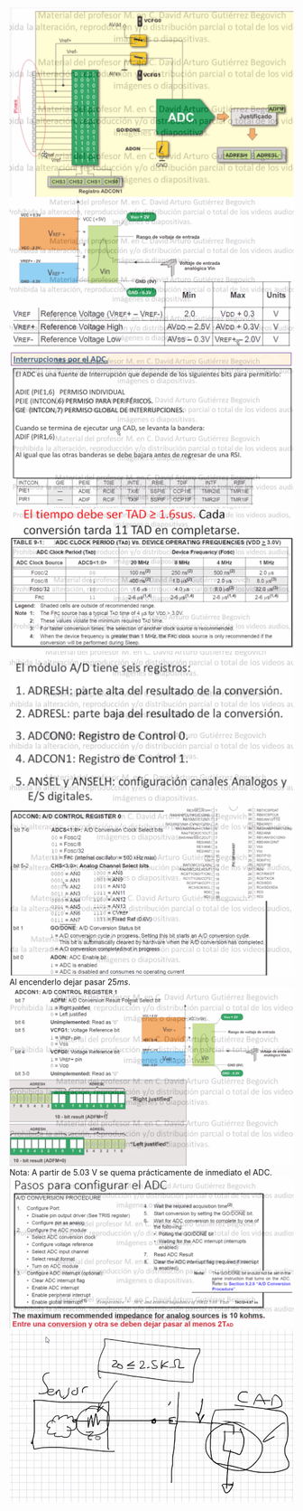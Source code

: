 ![1b38ca36230b870437ac71994a768f31.png](../../../../img/c1b6bea05a88444bad2f522907988767.png)
![ac38d858b30fe9edce5a23e55cf62249.png](../../../../img/dcc01e4897d74e2e9dc97ce1fc74a394.png)
![ddc7912514f341ba6a1f57e34a6049ad.png](../../../../img/66183cba473b4960a4f86b9db015bceb.png)
![5418417393b908bed59c3667de8703b3.png](../../../../img/fd49af860ff1466cb341b3e3c2eb023a.png)
![44154a4b3bc0fc49827c7cd8b05e8a9d.png](../../../../img/61f75569f1eb470c8835ac56b804bf09.png)
![15e55ef66c3f9a64f03a1f577491f40a.png](../../../../img/f6899f7cd3054d549687d98852928bef.png)
Al encenderlo dejar pasar $25ms$.
![ba85edcf53eeab0254c12fa1c396551b.png](../../../../img/5736ff1c4eeb4186bd86bfd49d56fe80.png)
Nota: A partir de 5.03 V se quema prácticamente de inmediato el ADC.
![3f8543af14d6b2ac2a382b0c64e519a2.png](../../../../img/8b7d4176f9b748909b2d89e28888a8f6.png)
![42c5f8509ecace5cfc1c3c14008f10c9.png](../../../../img/e618067fcfef4d88a99011b30ee09f32.png)